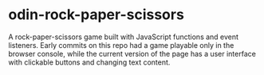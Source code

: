 # odin-rock-paper-scissors
A rock-paper-scissors game built with JavaScript functions and event listeners. Early commits on this repo had a game playable only in the browser console, while the current version of the page has a user interface with clickable buttons and changing text content.